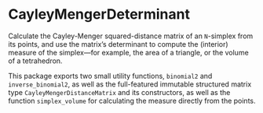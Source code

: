 # CayleyMengerDeterminant

Calculate the Cayley-Menger squared-distance matrix of an `N`-simplex from its points, and use the matrix’s determinant to compute the (interior) measure of the simplex—for example, the area of a triangle, or the volume of a tetrahedron.

This package exports two small utility functions, `binomial2` and `inverse_binomial2`, as well as the full-featured immutable structured matrix type `CayleyMengerDistanceMatrix` and its constructors, as well as the function `simplex_volume` for calculating the measure directly from the points.
